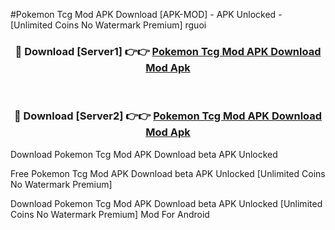 #Pokemon Tcg Mod APK Download [APK-MOD] - APK Unlocked - [Unlimited Coins No Watermark Premium] rguoi



<div align="center">

<h3>🔴 Download [Server1] 👉👉 <a href="https://momento.my/?title=Pokemon_Tcg_Mod_APK_Download">Pokemon Tcg Mod APK Download Mod Apk</a></h3><br>

<h3>🔴 Download [Server2] 👉👉 <a href="https://momento.my/?title=Pokemon_Tcg_Mod_APK_Download">Pokemon Tcg Mod APK Download Mod Apk</a></h3>
</div>



Download Pokemon Tcg Mod APK Download beta APK Unlocked

Free Pokemon Tcg Mod APK Download beta APK Unlocked [Unlimited Coins No Watermark Premium]

Download Pokemon Tcg Mod APK Download beta APK Unlocked [Unlimited Coins No Watermark Premium] Mod For Android
